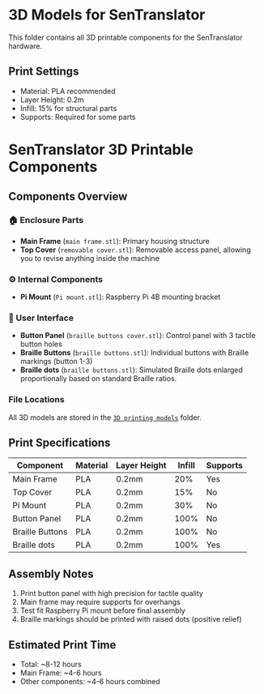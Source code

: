 # 3D Models for SenTranslator

This folder contains all 3D printable components for the SenTranslator hardware. 

## Print Settings
- Material: PLA recommended
- Layer Height: 0.2m
- Infill: 15% for structural parts
- Supports: Required for some parts

# SenTranslator 3D Printable Components

## Components Overview

### 🏠 Enclosure Parts
- **Main Frame** (`main frame.stl`): Primary housing structure
- **Top Cover** (`removable cover.stl`): Removable access panel, allowing you to revise anything inside the machine

### ⚙️ Internal Components  
- **Pi Mount** (`Pi mount.stl`): Raspberry Pi 4B mounting bracket

### 🔘 User Interface
- **Button Panel** (`braille buttons cover.stl`): Control panel with 3 tactile button holes
- **Braille Buttons** (`braille buttons.stl`): Individual buttons with Braille markings (button 1-3)
- **Braille dots** (`braille buttons.stl`): Simulated Braille dots enlarged proportionally based on standard Braille ratios.

### File Locations
All 3D models are stored in the [`3D printing models`](../3D%20printing%20models/) folder.

## Print Specifications

| Component | Material | Layer Height | Infill | Supports |
|-----------|----------|--------------|--------|----------|
| Main Frame | PLA | 0.2mm | 20% | Yes |
| Top Cover | PLA | 0.2mm | 15% | No |
| Pi Mount | PLA | 0.2mm | 30% | No |
| Button Panel | PLA | 0.2mm | 100% | No |
| Braille Buttons | PLA | 0.2mm | 100% | No |
| Braille dots | PLA | 0.2mm | 100% | Yes |


## Assembly Notes
1. Print button panel with high precision for tactile quality
2. Main frame may require supports for overhangs
3. Test fit Raspberry Pi mount before final assembly
4. Braille markings should be printed with raised dots (positive relief)

## Estimated Print Time
- Total: ~8-12 hours
- Main Frame: ~4-6 hours
- Other components: ~4-6 hours combined
